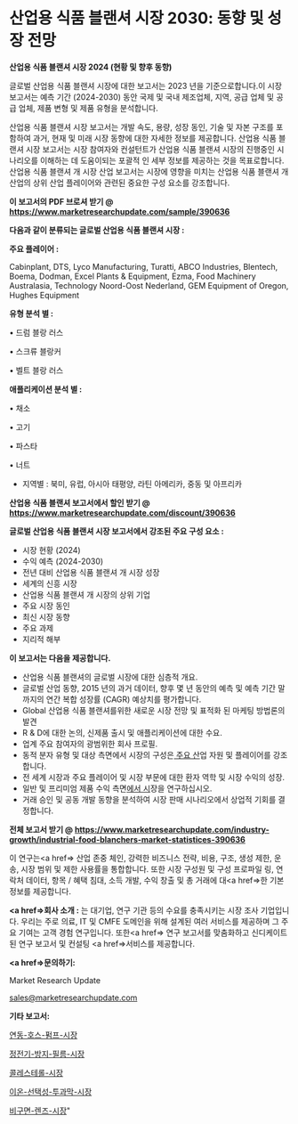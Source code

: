 # 산업용 식품 블랜셔 시장 2030: 동향 및 성장 전망

<strong>산업용 식품 블랜셔 시장 2024 (현황 및 향후 동향)</strong>

글로벌 산업용 식품 블랜셔 시장에 대한 보고서는 2023 년을 기준으로합니다.이 시장 보고서는 예측 기간 (2024-2030) 동안 국제 및 국내 제조업체, 지역, 공급 업체 및 공급 업체, 제품 변형 및 제품 유형을 분석합니다.

산업용 식품 블랜셔 시장 보고서는 개발 속도, 용량, 성장 동인, 기술 및 자본 구조를 포함하여 과거, 현재 및 미래 시장 동향에 대한 자세한 정보를 제공합니다. 산업용 식품 블랜셔 시장 보고서는 시장 참여자와 컨설턴트가 산업용 식품 블랜셔 시장의 진행중인 시나리오를 이해하는 데 도움이되는 포괄적 인 세부 정보를 제공하는 것을 목표로합니다. 산업용 식품 블랜셔 개 시장 산업 보고서는 시장에 영향을 미치는 산업용 식품 블랜셔 개 산업의 상위 산업 플레이어와 관련된 중요한 구성 요소를 강조합니다.



<strong>이 보고서의 PDF 브로셔 받기 @ <a href=https://www.marketresearchupdate.com/sample/390636>https://www.marketresearchupdate.com/sample/390636</a></strong>



<strong>다음과 같이 분류되는 글로벌 산업용 식품 블랜셔 시장 :</strong>



<strong>주요 플레이어 :</strong>

Cabinplant, DTS, Lyco Manufacturing, Turatti, ABCO Industries, Blentech, Boema, Dodman, Excel Plants & Equipment, Ezma, Food Machinery Australasia, Technology Noord-Oost Nederland, GEM Equipment of Oregon, Hughes Equipment



<strong>유형 분석 별 :</strong>

• 드럼 블랑 러스

• 스크류 블랑커

• 벨트 블랑 러스



<strong>애플리케이션 분석 별 :</strong>

• 채소

• 고기

• 파스타

• 너트

<ul>
  <li>지역별 : 북미, 유럽, 아시아 태평양, 라틴 아메리카, 중동 및 아프리카</li>
</ul>


<strong>산업용 식품 블랜셔 보고서에서 할인 받기 @ <a href=https://www.marketresearchupdate.com/discount/390636>https://www.marketresearchupdate.com/discount/390636</a></strong>



<strong>글로벌 산업용 식품 블랜셔 시장 보고서에서 강조된 주요 구성 요소 :</strong>
<ul>
  <li>시장 현황 (2024)</li>
  <li>수익 예측 (2024-2030)</li>
  <li>전년 대비 산업용 식품 블랜셔 개 시장 성장</li>
  <li>세계의 신흥 시장</li>
  <li>산업용 식품 블랜셔 개 시장의 상위 기업</li>
  <li>주요 시장 동인</li>
  <li>최신 시장 동향</li>
  <li>주요 과제</li>
  <li>지리적 해부</li>
</ul>


<strong>이 보고서는 다음을 제공합니다.</strong>
<ul>
  <li>산업용 식품 블랜셔의 글로벌 시장에 대한 심층적 개요.</li>
  <li>글로벌 산업 동향, 2015 년의 과거 데이터, 향후 몇 년 동안의 예측 및 예측 기간 말까지의 연간 복합 성장률 (CAGR) 예상치를 평가합니다.</li>
  <li>Global 산업용 식품 블랜셔를위한 새로운 시장 전망 및 표적화 된 마케팅 방법론의 발견</li>
  <li>R &amp; D에 대한 논의, 신제품 출시 및 애플리케이션에 대한 수요.</li>
  <li>업계 주요 참여자의 광범위한 회사 프로필.</li>
  <li>동적 분자 유형 및 대상 측면에서 시장의 구성은<a href=> 주요 산</a>업 자원 및 플레이어를 강조합니다.</li>
  <li>전 세계 시장과 주요 플레이어 및 시장 부문에 대한 환자 역학 및 시장 수익의 성장.</li>
  <li>일반 및 프리미엄 제품 수익 측면<a href=>에서 시</a>장을 연구하십시오.</li>
  <li>거래 승인 및 공동 개발 동향을 분석하여 시장 판매 시나리오에서 상업적 기회를 결정합니다.</li>
</ul>



<strong>전체 보고서 받기 @ <a href=https://www.marketresearchupdate.com/industry-growth/industrial-food-blanchers-market-statistices-390636>https://www.marketresearchupdate.com/industry-growth/industrial-food-blanchers-market-statistices-390636</a></strong>

이 연구는<a href=> 산업 존중</a> 체인, 강력한 비즈니스 전략, 비용, 구조, 생성 제한, 운송, 시장 범위 및 제한 사용률을 통합합니다. 또한 시장 구성원 및 구성 프로파일 링, 연락처 데이터, 항목 / 혜택 침대, 소득 개발, 수익 창출 및 총 거래에 대<a href=>한 기본 </a>정보를 제공합니다.



<strong><a href=>회사 소</a>개 :</strong>
는 대기업, 연구 기관 등의 수요를 충족시키는 시장 조사 기업입니다. 우리는 주로 의료, IT 및 CMFE 도메인을 위해 설계된 여러 서비스를 제공하며 그 주요 기여는 고객 경험 연구입니다. 또한<a href=> 연구 보</a>고서를 맞춤화하고 신디케이트 된 연구 보고서 및 컨설팅 <a href=>서비스</a>를 제공합니다.



<strong><a href=>문의하기:</a></strong>

Market Research Update

sales@marketresearchupdate.com



<strong>기타 보고서:</strong>

<a href=https://www.linkedin.com/pulse/연동-호스-펌프-시장-규모-및-성장-2023-trend-tracking-tips-360-analysis/>연동-호스-펌프-시장</a>

<a href=https://www.linkedin.com/pulse/정전기-방지-필름-시장-세분화-연구-및-목표-고객2029년-consumer-connection-chronicles-24--mkjlf/>정전기-방지-필름-시장</a>

<a href=https://www.linkedin.com/pulse/콜레스테롤-시장-세분화-연구-및-목표-고객2029년-isdailynews-hnrdf/>콜레스테롤-시장</a>

<a href=https://www.linkedin.com/pulse/이온-선택성-투과막-시장-현재-및-미래-성장-2030-isdailynews-diqff/>이온-선택성-투과막-시장</a>

<a href=https://www.linkedin.com/pulse/비구면-렌즈-시장-현재-및-미래-성장-2029-consumer-connection-compendium-ana-frjxf/>비구면-렌즈-시장</a>"
